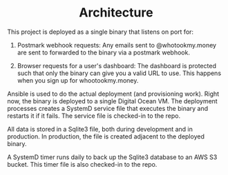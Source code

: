 <h1 align="center">Architecture</h1>

This project is deployed as a single binary that listens on port for:

1. Postmark webhook requests: Any emails sent to @whotookmy.money are sent to
   forwarded to the binary via a postmark webhook. 

2. Browser requests for a user's dashboard: The dashboard is protected such that
   only the binary can give you a valid URL to use. This happens when you sign
   up for whootookmy.money.

Ansible is used to do the actual deployment (and provisioning work). Right now,
the binary is deployed to a single Digital Ocean VM.
The deployment processes creates a SystemD service file that executes the binary
and restarts it if it fails. The service file is checked-in to the repo.

All data is stored in a Sqlite3 file, both during development and in production.
In production, the file is created adjacent  to the deployed binary.

A SystemD timer runs daily to back up the Sqlite3 database to an AWS S3 bucket.
This timer file is also checked-in to the repo.


